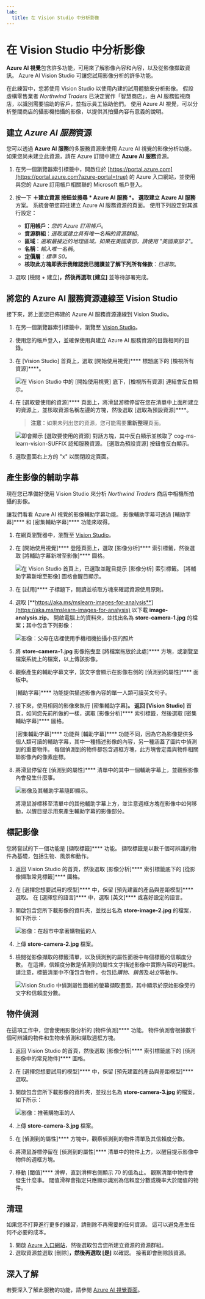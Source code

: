 ```yaml
---
lab:
  title: 在 Vision Studio 中分析影像
---
```


# 在 Vision Studio 中分析影像 

**Azure AI 視覺**包含許多功能，可用來了解影像內容和內容，以及從影像擷取資訊。 Azure AI Vision Studio 可讓您試用影像分析的許多功能。 

在此練習中，您將使用 Vision Studio 以使用內建的試用體驗來分析影像。 假設虛構零售業者 *Northwind Traders* 已決定實作「智慧商店」，由 AI 服務監視商店，以識別需要協助的客戶，並指示員工協助他們。 使用 Azure AI 視覺，可以分析整間商店的攝影機拍攝的影像，以提供其拍攝內容有意義的說明。

## 建立 *Azure AI 服務*資源

您可以透過 **Azure AI 服務**的多服務資源來使用 Azure AI 視覺的影像分析功能。 如果您尚未建立此資源，請在 Azure 訂閱中建立 **Azure AI 服務**資源。

1. 在另一個瀏覽器索引標籤中，開啟位於 [https://portal.azure.com](https://portal.azure.com?azure-portal=true) 的 Azure 入口網站，並使用與您的 Azure 訂用帳戶相關聯的 Microsoft 帳戶登入。

1. 按一下 **＋建立資源 **按鈕並搜尋  * Azure AI 服務 *。 選取**建立** **Azure AI 服務**方案。 系統會帶您前往建立 Azure AI 服務資源的頁面。 使用下列設定對其進行設定：
    - **訂用帳戶**：*您的 Azure 訂用帳戶*。
    - **資源群組**：*選取或建立具有唯一名稱的資源群組*。
    - **區域**：*選取最接近的地理區域。如果在美國東部，請使用 "美國東部 2"*。
    - **名稱**：*輸入唯一名稱*。
    - **定價層**：*標準 S0。*
    - **核取此方塊即表示我確認我已閱讀並了解下列所有條款**：*已選取*。

1. 選取 [檢閱 + 建立]****，然後再選取 [建立]**** 並等待部署完成。

## 將您的 Azure AI 服務資源連線至 Vision Studio

接下來，將上面您已佈建的 Azure AI 服務資源連線到 Vision Studio。

1. 在另一個瀏覽器索引標籤中，瀏覽至 [Vision Studio](https://portal.vision.cognitive.azure.com?azure-portal=true)。

1. 使用您的帳戶登入，並確保使用與建立 Azure AI 服務資源的目錄相同的目錄。

1. 在 [Vision Studio] 首頁上，選取 [開始使用視覺]**** 標題底下的 [檢視所有資源]****。

    ![在 Vision Studio 中的 [開始使用視覺] 底下，[檢視所有資源] 連結會反白顯示。](./media/analyze-images-vision/vision-resources.png)

1. 在 [選取要使用的資源]**** 頁面上，將滑鼠游標停留在您在清單中上面所建立的資源上，並核取資源名稱左邊的方塊，然後選取 [選取為預設資源]****。

    > **注意**：如果未列出您的資源，您可能需要**重新整理**頁面。

    ![即會顯示 [選取要使用的資源] 對話方塊，其中反白顯示並核取了 cog-ms-learn-vision-SUFFIX 認知服務資源。 [選取為預設資源] 按鈕會反白顯示。](./media/analyze-images-vision/default-resource.png)

1. 選取畫面右上方的 "x" 以關閉設定頁面。

## 產生影像的輔助字幕

現在您已準備好使用 Vision Studio 來分析 *Northwind Traders* 商店中相機所拍攝的影像。

讓我們看看 Azure AI 視覺的影像輔助字幕功能。 影像輔助字幕可透過 [輔助字幕]**** 和 [密集輔助字幕]**** 功能來取得。

1. 在網頁瀏覽器中，瀏覽至 [Vision Studio](https://portal.vision.cognitive.azure.com?azure-portal=true)。

1. 在 [開始使用視覺]**** 登陸頁面上，選取 [影像分析]**** 索引標籤，然後選取 [將輔助字幕新增至影像]**** 圖格。

    ![在 Vision Studio 首頁上，已選取並醒目提示 [影像分析] 索引標籤。 [將輔助字幕新增至影像] 圖格會醒目顯示。](./media/analyze-images-vision/add-captions.png)

1. 在 [試用]**** 子標題下，閱讀並核取方塊來確認資源使用原則。  

1. 選取 [**https://aka.ms/mslearn-images-for-analysis**](https://aka.ms/mslearn-images-for-analysis) 以下載 **image-analysis.zip**。 開啟電腦上的資料夾，並找出名為 **store-camera-1.jpg** 的檔案；其中包含下列影像：

    ![影像：父母在店裡使用手機相機拍攝小孩的照片](./media/analyze-images-vision/store-camera-1.jpg)

1. 將 **store-camera-1.jpg** 影像拖曳至 [將檔案拖放於此處]**** 方塊，或瀏覽至檔案系統上的檔案，以上傳該影像。

1. 觀察產生的輔助字幕文字，該文字會顯示在影像右側的 [偵測到的屬性]**** 面板中。

    [輔助字幕]**** 功能提供描述影像內容的單一人類可讀英文句子。

1. 接下來，使用相同的影像來執行 [密集輔助字幕]****。 返回 [Vision Studio]**** 首頁，如同您先前所做的一樣，選取 [影像分析]**** 索引標籤，然後選取 [密集輔助字幕]**** 圖格。

    [密集輔助字幕]**** 功能與 [輔助字幕]**** 功能不同，因為它為影像提供多個人類可讀的輔助字幕，其中一種描述影像的內容，另一種涵蓋了圖片中偵測到的重要物件。 每個偵測到的物件都包含週框方塊，此方塊會定義與物件相關聯影像內的像素座標。

1. 將滑鼠停留在 [偵測到的屬性]**** 清單中的其中一個輔助字幕上，並觀察影像內會發生什麼事。

    ![影像及其輔助字幕隨即顯示。](./media/analyze-images-vision/dense-captioning.png)

    將滑鼠游標移至清單中的其他輔助字幕上方，並注意週框方塊在影像中如何移動，以醒目提示用來產生輔助字幕的影像部分。

## 標記影像

您將嘗試的下一個功能是 [擷取標籤]**** 功能。 擷取標籤是以數千個可辨識的物件為基礎，包括生物、風景和動作。

1. 返回 Vision Studio 的首頁，然後選取 [影像分析]**** 索引標籤底下的 [從影像擷取常見標籤]**** 圖格。

2. 在 [選擇您想要試用的模型]**** 中，保留 [預先建置的產品與差距模型]**** 選取。 在 [選擇您的語言]**** 中，選取 [英文]**** 或喜好設定的語言。

3. 開啟包含您所下載影像的資料夾，並找出名為 **store-image-2.jpg** 的檔案，如下所示：

    ![影像：在超市中拿著購物籃的人](./media/analyze-images-vision/store-camera-2.jpg)

4. 上傳 **store-camera-2.jpg** 檔案。

5. 檢閱從影像擷取的標籤清單，以及偵測到的屬性面板中每個標籤的信賴度分數。 在這裡，信賴度分數是偵測到的屬性文字描述影像中實際內容的可能性。 請注意，標籤清單中不僅包含物件，也包括*購物*、*銷售*及*站立*等動作。

    ![Vision Studio 中偵測屬性面板的螢幕擷取畫面，其中顯示於原始影像旁的文字和信賴度分數。](./media/analyze-images-vision/detect-attributes.png)

## 物件偵測

在這項工作中，您會使用影像分析的 [物件偵測]**** 功能。 物件偵測會根據數千個可辨識的物件和生物來偵測和擷取週框方塊。

1. 返回 Vision Studio 的首頁，然後選取 [影像分析]**** 索引標籤底下的 [偵測影像中的常見物件]**** 圖格。

1. 在 [選擇您想要試用的模型]**** 中，保留 [預先建置的產品與差距模型]**** 選取。

1. 開啟包含您所下載影像的資料夾，並找出名為 **store-camera-3.jpg** 的檔案，如下所示：

    ![影像：推著購物車的人](./media/analyze-images-vision/store-camera-3.jpg)

1. 上傳 **store-camera-3.jpg** 檔案。

1. 在 [偵測到的屬性]**** 方塊中，觀察偵測到的物件清單及其信賴度分數。

1. 將滑鼠游標停留在 [偵測到的屬性]**** 清單中的物件上方，以醒目提示影像中物件的週框方塊。

1. 移動 [閾值]**** 滑桿，直到滑桿右側顯示 70 的值為止。 觀察清單中物件會發生什麼事。 閾值滑桿會指定只應顯示識別為信賴度分數或機率大於閾值的物件。

## 清理

如果您不打算進行更多的練習，請刪除不再需要的任何資源。 這可以避免產生任何不必要的成本。

1.  開啟 [Azure 入口網站]( https://portal.azure.com)，然後選取包含您所建立資源的資源群組。 
1.  選取資源並選取 [刪除]****，然後再選取 [是]**** 以確認。 接著即會刪除該資源。

## 深入了解

若要深入了解此服務的功能，請參閱 [Azure AI 視覺頁面](https://learn.microsoft.com/azure/ai-services/computer-vision/overview)。

